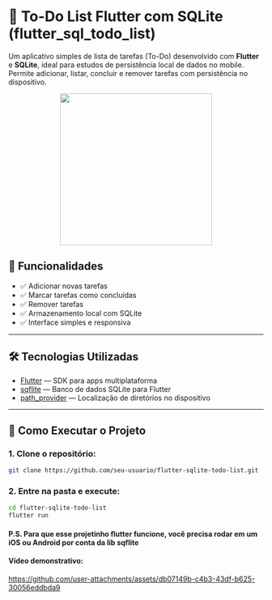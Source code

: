 # 📝 To-Do List Flutter com SQLite (flutter_sql_todo_list)

Um aplicativo simples de lista de tarefas (To-Do) desenvolvido com **Flutter** e **SQLite**, ideal para estudos de persistência local de dados no mobile.  
Permite adicionar, listar, concluir e remover tarefas com persistência no dispositivo.

<p align="center">
  <img src="https://github.com/user-attachments/assets/4aa35874-15d8-4e4a-a48c-74c023e304ae" width="300" />
</p>

## 📱 Funcionalidades

- ✅ Adicionar novas tarefas
- ✅ Marcar tarefas como concluídas
- ✅ Remover tarefas
- ✅ Armazenamento local com SQLite
- ✅ Interface simples e responsiva

---

## 🛠️ Tecnologias Utilizadas

- [Flutter](https://flutter.dev/) — SDK para apps multiplataforma
- [sqflite](https://pub.dev/packages/sqflite) — Banco de dados SQLite para Flutter
- [path_provider](https://pub.dev/packages/path_provider) — Localização de diretórios no dispositivo

---

## 🚀 Como Executar o Projeto

### 1. Clone o repositório:
```bash
git clone https://github.com/seu-usuario/flutter-sqlite-todo-list.git
```

### 2. Entre na pasta e execute:
```bash
cd flutter-sqlite-todo-list
flutter run
```

#### P.S. Para que esse projetinho flutter funcione, você precisa rodar em um iOS ou Android por conta da lib sqflite

#### Vídeo demonstrativo:

https://github.com/user-attachments/assets/db07149b-c4b3-43df-b625-30056eddbda9
